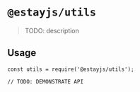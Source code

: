 # `@estayjs/utils`

> TODO: description

## Usage

```
const utils = require('@estayjs/utils');

// TODO: DEMONSTRATE API
```
